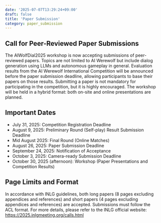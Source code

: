 ```yaml
---
date: '2025-07-07T13:29:24+09:00'
draft: false
title: 'Paper Submission'
category: paper_submission
---
```


## Call for Peer-Reviewed Paper Submissions

The AIWolfDial2025 workshop is now accepting submissions of peer-reviewed papers.
Topics are not limited to AI Werewolf but include dialog generation using LLMs and autonomous gameplay in general.
Evaluation results from the AI Werewolf International Competition will be announced before the paper submission deadline, allowing participants to base their papers on those results.
Submitting a paper is not mandatory for participating in the competition, but it is highly encouraged.
The workshop will be held in a hybrid format: both on-site and online presentations are planned.

## Important Dates

- July 31, 2025: Competition Registration Deadline
- August 9, 2025: Preliminary Round (Self-play) Result Submission Deadline
- Mid August 2025: Final Round (Online Matches)
- August 26, 2025: Paper Submission Deadline
- September 24, 2025: Notification of Acceptance
- October 3, 2025: Camera-ready Submission Deadline
- October 30, 2025 (afternoon): Workshop (Paper Presentations and Competition Results)

## Page Limits and Format

In accordance with INLG guidelines, both long papers (8 pages excluding appendices and references) and short papers (4 pages excluding appendices and references) are accepted.
Submissions must follow the ACL format. For more details, please refer to the INLG official website:
https://2025.inlgmeeting.org/calls.html
